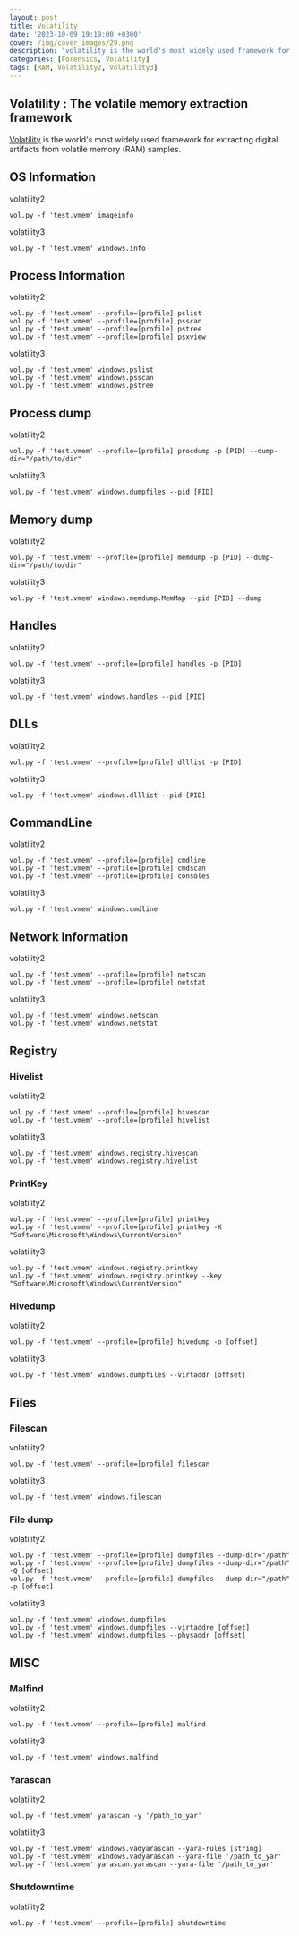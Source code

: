 ```yaml
---
layout: post
title: Volatility
date: '2023-10-09 19:19:00 +0300'
cover: /img/cover_images/29.png
description: "volatility is the world's most widely used framework for extracting digital artifacts from volatile memory (RAM) samples."
categories: [Forensics, Volatility]
tags: [RAM, Volatility2, Volatility3]
---
```


## Volatility : The volatile memory extraction framework
[Volatility](https://github.com/volatilityfoundation/volatility3) is the world's most widely used framework for extracting digital artifacts from volatile memory (RAM) samples.

## OS Information
volatility2
```
vol.py -f 'test.vmem' imageinfo
```
volatility3
```
vol.py -f 'test.vmem' windows.info
```
## Process Information
volatility2
```
vol.py -f 'test.vmem' --profile=[profile] pslist
vol.py -f 'test.vmem' --profile=[profile] psscan
vol.py -f 'test.vmem' --profile=[profile] pstree
vol.py -f 'test.vmem' --profile=[profile] psxview
```
volatility3
```
vol.py -f 'test.vmem' windows.pslist
vol.py -f 'test.vmem' windows.psscan
vol.py -f 'test.vmem' windows.pstree
```
## Process dump
volatility2
```
vol.py -f 'test.vmem' --profile=[profile] procdump -p [PID] --dump-dir="/path/to/dir"
```
volatility3
```
vol.py -f 'test.vmem' windows.dumpfiles --pid [PID]
```
## Memory dump
volatility2
```
vol.py -f 'test.vmem' --profile=[profile] memdump -p [PID] --dump-dir="/path/to/dir"
```
volatility3
```
vol.py -f 'test.vmem' windows.memdump.MemMap --pid [PID] --dump
```
## Handles 
volatility2
```
vol.py -f 'test.vmem' --profile=[profile] handles -p [PID]
```
volatility3
```
vol.py -f 'test.vmem' windows.handles --pid [PID]
```
## DLLs
volatility2
```
vol.py -f 'test.vmem' --profile=[profile] dlllist -p [PID]
```
volatility3
```
vol.py -f 'test.vmem' windows.dlllist --pid [PID]
```
## CommandLine
volatility2
```
vol.py -f 'test.vmem' --profile=[profile] cmdline
vol.py -f 'test.vmem' --profile=[profile] cmdscan
vol.py -f 'test.vmem' --profile=[profile] consoles
```
volatility3
```
vol.py -f 'test.vmem' windows.cmdline
```
## Network Information
volatility2
```
vol.py -f 'test.vmem' --profile=[profile] netscan
vol.py -f 'test.vmem' --profile=[profile] netstat
```
volatility3
```
vol.py -f 'test.vmem' windows.netscan
vol.py -f 'test.vmem' windows.netstat
```
## Registry
### Hivelist
volatility2
```
vol.py -f 'test.vmem' --profile=[profile] hivescan
vol.py -f 'test.vmem' --profile=[profile] hivelist
```
volatility3
```
vol.py -f 'test.vmem' windows.registry.hivescan
vol.py -f 'test.vmem' windows.registry.hivelist
```
### PrintKey
volatility2
```
vol.py -f 'test.vmem' --profile=[profile] printkey
vol.py -f 'test.vmem' --profile=[profile] printkey -K "Software\Microsoft\Windows\CurrentVersion"
```
volatility3
```
vol.py -f 'test.vmem' windows.registry.printkey
vol.py -f 'test.vmem' windows.registry.printkey --key "Software\Microsoft\Windows\CurrentVersion"
```
### Hivedump
volatility2
```
vol.py -f 'test.vmem' --profile=[profile] hivedump -o [offset]
```
volatility3
```
vol.py -f 'test.vmem' windows.dumpfiles --virtaddr [offset]
```
## Files
### Filescan
volatility2
```
vol.py -f 'test.vmem' --profile=[profile] filescan
```
volatility3
```
vol.py -f 'test.vmem' windows.filescan
```
### File dump
volatility2
```
vol.py -f 'test.vmem' --profile=[profile] dumpfiles --dump-dir="/path"
vol.py -f 'test.vmem' --profile=[profile] dumpfiles --dump-dir="/path" -Q [offset]
vol.py -f 'test.vmem' --profile=[profile] dumpfiles --dump-dir="/path" -p [offset]
```
volatility3
```
vol.py -f 'test.vmem' windows.dumpfiles
vol.py -f 'test.vmem' windows.dumpfiles --virtaddre [offset]
vol.py -f 'test.vmem' windows.dumpfiles --physaddr [offset]
```
## MISC
### Malfind
volatility2
```
vol.py -f 'test.vmem' --profile=[profile] malfind
```
volatility3
```
vol.py -f 'test.vmem' windows.malfind
```
### Yarascan
volatility2
```
vol.py -f 'test.vmem' yarascan -y '/path_to_yar'
```
volatility3
```
vol.py -f 'test.vmem' windows.vadyarascan --yara-rules [string]
vol.py -f 'test.vmem' windows.vadyarascan --yara-file '/path_to_yar'
vol.py -f 'test.vmem' yarascan.yarascan --yara-file '/path_to_yar'
```
### Shutdowntime
volatility2
```
vol.py -f 'test.vmem' --profile=[profile] shutdowntime
```